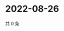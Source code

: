 # 2022-08-26

共 0 条

<!-- BEGIN WEIBO -->
<!-- 最后更新时间 Fri Aug 26 2022 04:02:18 GMT+0800 (China Standard Time) -->

<!-- END WEIBO -->
